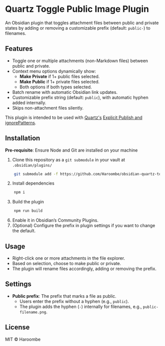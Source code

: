 # Quartz Toggle Public Image Plugin

An Obsidian plugin that toggles attachment files between public and private states by adding or removing a customizable prefix (default: `public-`) to filenames.

## Features

- Toggle one or multiple attachments (non-Markdown files) between public and private.
- Context menu options dynamically show:
  - **Make Private** if 1+ public files selected.
  - **Make Public** if 1+ private files selected.
  - Both options if both types selected.
- Batch rename with automatic Obsidian link updates.
- Customizable prefix string (default: `public`), with automatic hyphen added internally.
- Skips non-attachment files silently.

This plugin is intended to be used with [Quartz's](https://quartz.jzhao.xyz/) [Explicit Publish and ignorePatterns](https://oliverfalvai.com/evergreen/my-quartz-+-obsidian-note-publishing-setup#mixing-private-and-public-notes).
## Installation
**Pre-requisite**: Ensure Node and Git are installed on your machine

1. Clone this repository as a `git submodule` in your vault at `.obsidian/plugins/`
```bash
	git submodule add -f https://github.com/Haroombe/obsidian-quartz-toggle-public-image-plugin obsidian-quartz-toggle-public-image-plugin
```
2. Install dependencies
```bash
	npm i
```
3. Build the plugin
```bash
	npm run build
``` 
6. Enable it in Obsidian’s Community Plugins.
7. (Optional) Configure the prefix in plugin settings if you want to change the default.

## Usage

- Right-click one or more attachments in the file explorer.
- Based on selection, choose to make public or private.
- The plugin will rename files accordingly, adding or removing the prefix.

## Settings

- **Public prefix**: The prefix that marks a file as public.  
  - Users enter the prefix without a hyphen (e.g., `public`).  
  - The plugin adds the hyphen (`-`) internally for filenames, e.g., `public-filename.png`.

## License

MIT © Haroombe
